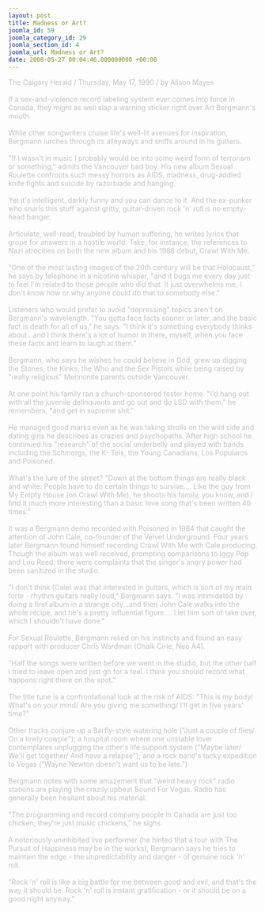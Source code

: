 ```yaml
---
layout: post
title: Madness or Art?
joomla_id: 59
joomla_category_id: 29
joomla_section_id: 4
joomla_url: Madness or Art?
date: 2008-05-27 00:04:46.000000000 +00:00
---
```

<span style="color: #c0c0c0">The Calgary Herald / Thursday, May 17, 1990 / by Alison Mayes<br /><br />If a sex-and-violence record labeling system ever comes into force in Canada, they might as well slap a warning sticker right over Art Bergmann's mouth.<br /><br />While other songwriters cruise life's well-lit avenues for inspiration, Bergmann lurches through its alleyways and sniffs around in its gutters.<br /><br />&quot;If I wasn't in music I probably would be into some weird form of terrorism or something,&quot; admits the Vancouver bad boy. His new album Sexual Roulette confronts such messy horrors as AIDS, madness, drug-addled knife fights and suicide by razorblade and hanging.<br /><br />Yet it's intelligent, darkly funny and you can dance to it. And the ex-punker who snarls this stuff against gritty, guitar-driven rock 'n' roll is no empty-head banger.<br /><br />Articulate, well-read, troubled by human suffering, he writes lyrics that grope for answers in a hostile world. Take, for instance, the references to Nazi atrocities on both the new album and his 1988 debut, Crawl With Me.<br /><br />&quot;One of the most lasting images of the 20th century will be that Holocaust,&quot; he says by telephone in a nicotine whisper, &quot;and it bugs me every day just to feel I'm related to those people who did that. It just overwhelms me; I don't know how or why anyone could do that to somebody else.&quot;<br /><br />Listeners who would prefer to avoid &quot;depressing&quot; topics aren't on Bergmann's wavelength. &quot;You gotta face facts sooner or later, and the basic fact is death for all of us,&quot; he says. &quot;I think it's something everybody thinks about...and I think there's a lot of humor in there, myself, when you face these facts and learn to laugh at them.&quot;<br /><br />Bergmann, who says he wishes he could believe in God, grew up digging the Stones, the Kinks, the Who and the Sex Pistols while being raised by &quot;really religious&quot; Mennonite parents outside Vancouver.<br /><br />At one point his family ran a church-sponsored foster home. &quot;I'd hang out with all the juvenile delinquents and go out and do LSD with them,&quot; he remembers, &quot;and get in supreme shit.&quot;<br /><br />He managed good marks even as he was taking strolls on the wild side and dating girls he describes as crazies and psychopaths. After high school he continued his &quot;research&quot; of the social underbelly and played with bands including the Schmorgs, the K- Tels, the Young Canadians, Los Popularos and Poisoned.<br /><br />What's the lure of the street? &quot;Down at the bottom things are really black and white. People have to do certain things to survive.... Like the guy from My Empty House (on Crawl With Me), he shoots his family, you know, and I find it much more interesting than a basic love song that's been written 40 times.&quot;<br /><br />It was a Bergmann demo recorded with Poisoned in 1984 that caught the attention of John Cale, co-founder of the Velvet Underground. Four years later Bergmann found himself recording Crawl With Me with Cale producing. Though the album was well received, prompting comparisons to Iggy Pop and Lou Reed, there were complaints that the singer's angry power had been sanitized in the studio.<br /><br />&quot;I don't think (Cale) was that interested in guitars, which is sort of my main forte - rhythm guitars really loud,&quot; Bergmann says. &quot;I was intimidated by doing a first album in a strange city...and then John Cale walks into the whole recipe, and he's a pretty influential figure.... I let him sort of take over, which I shouldn't have done.&quot;<br /><br />For Sexual Roulette, Bergmann relied on his instincts and found an easy rapport with producer Chris Wardman (Chalk Cirle, Neo A4).<br /><br />&quot;Half the songs were written before we went in the studio, but the other half I tried to leave open and just go for a feel. I think you should record what happens right there on the spot.&quot;<br /><br />The title tune is a confrontational look at the risk of AIDS: &quot;This is my body/ What's on your mind/ Are you giving me something/ I'll get in five years' time?&quot;<br /><br />Other tracks conjure up a Barfly-style watering hole (&quot;Just a couple of flies/ On a lowly cowpie&quot;); a hospital room where one unstable lover contemplates unplugging the other's life support system (&quot;Maybe later/ We'll get together/ And have a relapse&quot;); and a rock band's tacky expedition to Vegas (&quot;Wayne Newton doesn't want us to be late.&quot;)<br /><br />Bergmann notes with some amazement that &quot;weird heavy rock&quot; radio stations are playing the crazily upbeat Bound For Vegas. Radio has generally been hesitant about his material.<br /><br />&quot;The programming and record company people in Canada are just too chicken; they're just music chickens,&quot; he sighs.<br /><br />A notoriously uninhibited live performer (he hinted that a tour with The Pursuit of Happiness may be in the works), Bergmann says he tries to maintain the edge - the unpredictability and danger - of genuine rock 'n' roll.<br /><br />&quot;Rock 'n' roll is like a big battle for me between good and evil, and that's the way it should be. Rock 'n' roll is instant gratification - or it should be on a good night anyway.&quot;<br /></span>
